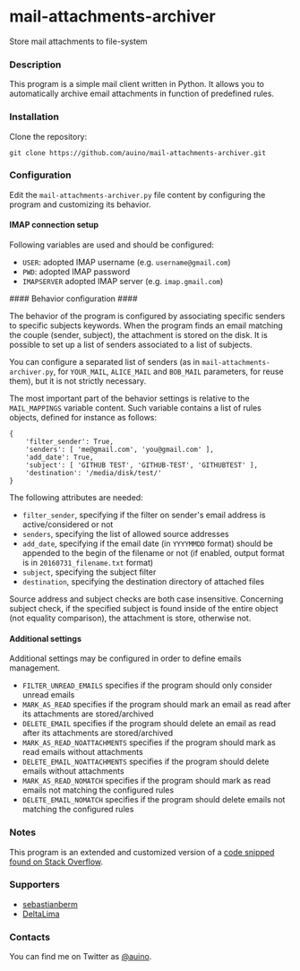 # mail-attachments-archiver
Store mail attachments to file-system

### Description ###

This program is a simple mail client written in Python.
It allows you to automatically archive email attachments in function of predefined rules.

### Installation ###

Clone the repository:

```
git clone https://github.com/auino/mail-attachments-archiver.git
```

### Configuration ###

Edit the `mail-attachments-archiver.py` file content by configuring the program and customizing its behavior.

#### IMAP connection setup ####

Following variables are used and should be configured:
 * `USER`: adopted IMAP username (e.g. `username@gmail.com`)
 * `PWD`: adopted IMAP password
 * `IMAPSERVER` adopted IMAP server (e.g. `imap.gmail.com`)

#### Behavior configuration ####

The behavior of the program is configured by associating specific senders to specific subjects keywords.
When the program finds an email matching the couple (sender, subject), the attachment is stored on the disk.
It is possible to set up a list of senders associated to a list of subjects.

You can configure a separated list of senders (as in `mail-attachments-archiver.py`, for `YOUR_MAIL`, `ALICE_MAIL` and `BOB_MAIL` parameters, for reuse them), but it is not strictly necessary.

The most important part of the behavior settings is relative to the `MAIL_MAPPINGS` variable content.
Such variable contains a list of rules objects, defined for instance as follows:

```
{
	'filter_sender': True,
	'senders': [ 'me@gmail.com', 'you@gmail.com' ],
	'add_date': True,
	'subject': [ 'GITHUB TEST', 'GITHUB-TEST', 'GITHUBTEST' ],
	'destination': '/media/disk/test/'
}
```

The following attributes are needed:
 * `filter_sender`, specifying if the filter on sender's email address is active/considered or not
 * `senders`, specifying the list of allowed source addresses
 * `add_date`, specifying if the email date (in `YYYYMMDD` format) should be appended to the begin of the filename or not (if enabled, output format is in `20160731_filename.txt` format)
 * `subject`, specifying the subject filter
 * `destination`, specifying the destination directory of attached files

Source address and subject checks are both case insensitive.
Concerning subject check, if the specified subject is found inside of the entire object (not equality comparison), the attachment is store, otherwise not.

#### Additional settings ####

Additional settings may be configured in order to define emails management.
 * `FILTER_UNREAD_EMAILS` specifies if the program should only consider unread emails
 * `MARK_AS_READ` specifies if the program should mark an email as read after its attachments are stored/archived
 * `DELETE_EMAIL` specifies if the program should delete an email as read after its attachments are stored/archived
 * `MARK_AS_READ_NOATTACHMENTS` specifies if the program should mark as read emails without attachments
 * `DELETE_EMAIL_NOATTACHMENTS` specifies if the program should delete emails without attachments
 * `MARK_AS_READ_NOMATCH` specifies if the program should mark as read emails not matching the configured rules
 * `DELETE_EMAIL_NOMATCH` specifies if the program should delete emails not matching the configured rules

### Notes ###

This program is an extended and customized version of a [code snipped found on Stack Overflow](http://stackoverflow.com/questions/10182499/how-do-i-download-only-unread-attachments-from-a-specific-gmail-label).

### Supporters ###

* [sebastianberm](https://github.com/sebastianberm)
* [DeltaLima](https://github.com/DeltaLima)

### Contacts ###

You can find me on Twitter as [@auino](https://twitter.com/auino).

